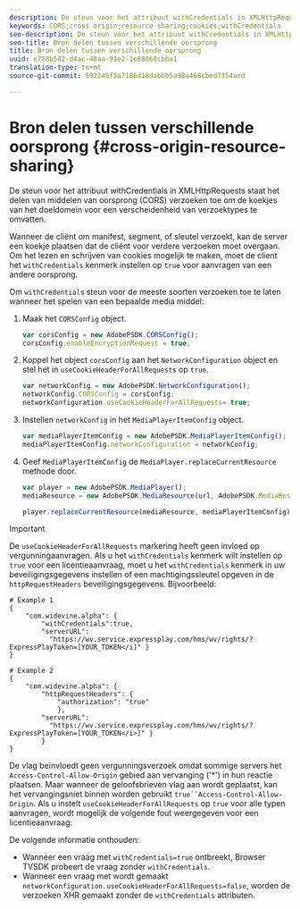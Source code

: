 ```yaml
---
description: De steun voor het attribuut withCredentials in XMLHttpRequests staat het delen van middelen van oorsprong (CORS) verzoeken toe om de koekjes van het doeldomein voor een verscheidenheid van verzoektypes te omvatten.
keywords: CORS;cross origin;resource sharing;cookies;withCredentials
seo-description: De steun voor het attribuut withCredentials in XMLHttpRequests staat het delen van middelen van oorsprong (CORS) verzoeken toe om de koekjes van het doeldomein voor een verscheidenheid van verzoektypes te omvatten.
seo-title: Bron delen tussen verschillende oorsprong
title: Bron delen tussen verschillende oorsprong
uuid: e788b542-d4ac-48aa-91e2-1e88068cbba1
translation-type: tm+mt
source-git-commit: 592245f5a7186d18dabbb5a98a468cbed7354aed

---
```



# Bron delen tussen verschillende oorsprong {#cross-origin-resource-sharing}

De steun voor het attribuut withCredentials in XMLHttpRequests staat het delen van middelen van oorsprong (CORS) verzoeken toe om de koekjes van het doeldomein voor een verscheidenheid van verzoektypes te omvatten.

Wanneer de cliënt om manifest, segment, of sleutel verzoekt, kan de server een koekje plaatsen dat de cliënt voor verdere verzoeken moet overgaan. Om het lezen en schrijven van cookies mogelijk te maken, moet de client het `withCredentials` kenmerk instellen op `true` voor aanvragen van een andere oorsprong.

Om `withCredentials` steun voor de meeste soorten verzoeken toe te laten wanneer het spelen van een bepaalde media middel:

1. Maak het `CORSConfig` object.

   ```js
   var corsConfig = new AdobePSDK.CORSConfig();  
   corsConfig.enableEncryptionRequest = true; 
   ```

1. Koppel het object `corsConfig` aan het `NetworkConfiguration` object en stel het in `useCookieHeaderForAllRequests` op `true`.

   ```js
   var networkConfig = new AdobePSDK.NetworkConfiguration();  
   networkConfig.CORSConfig = corsConfig; 
   networkConfiguration.useCookieHeaderForAllRequests= true;
   ```

1. Instellen `networkConfig` in het `MediaPlayerItemConfig` object.

   ```js
   var mediaPlayerItemConfig = new AdobePSDK.MediaPlayerItemConfig();  
   mediaPlayerItemConfig.networkConfiguration = networkConfig; 
   ```

1. Geef `MediaPlayerItemConfig` de `MediaPlayer.replaceCurrentResource` methode door.

   ```js
   var player = new AdobePSDK.MediaPlayer(); 
   mediaResource = new AdobePSDK.MediaResource(url, AdobePSDK.MediaResourceType.HLS);  
   
   player.replaceCurrentResource(mediaResource, mediaPlayerItemConfig);  
   ```

>[!IMPORTANT]
>
>De `useCookieHeaderForAllRequests` markering heeft geen invloed op vergunningaanvragen. Als u het `withCredentials` kenmerk wilt instellen op `true` voor een licentieaanvraag, moet u het `withCredentials` kenmerk in uw beveiligingsgegevens instellen of een machtigingssleutel opgeven in de `httpRequestHeaders` beveiligingsgegevens. Bijvoorbeeld:

```
# Example 1 
{ 
    "com.widevine.alpha": {  
        "withCredentials":true,  
        "serverURL":  
          "https://wv.service.expressplay.com/hms/wv/rights/?ExpressPlayToken=[YOUR_TOKEN</i]" } 
} 
 
# Example 2 
{ 
    "com.widevine.alpha": { 
        "httpRequestHeaders": {  
            "authorization": "true"  
            }, 
        "serverURL":  
          "https://wv.service.expressplay.com/hms/wv/rights/?ExpressPlayToken=[YOUR_TOKEN</i>]" }
        } 
}
```

De vlag beïnvloedt geen vergunningsverzoek omdat sommige servers het `Access-Control-Allow-Origin` gebied aan vervanging (&#39;*&#39;) in hun reactie plaatsen. Maar wanneer de geloofsbrieven vlag aan wordt geplaatst, kan het vervangingsniet binnen worden gebruikt `true``Access-Control-Allow-Origin`. Als u instelt `useCookieHeaderForAllRequests` op `true` voor alle typen aanvragen, wordt mogelijk de volgende fout weergegeven voor een licentieaanvraag:

De volgende informatie onthouden:

* Wanneer een vraag met `withCredentials=true` ontbreekt, Browser TVSDK probeert de vraag zonder `withCredentials`.
* Wanneer een vraag met wordt gemaakt `networkConfiguration.useCookieHeaderForAllRequests=false`, worden de verzoeken XHR gemaakt zonder de `withCredentials` attributen.